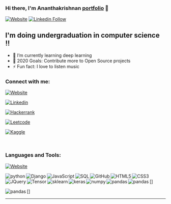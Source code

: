 ### Hi there, I'm Ananthakrishnan [portfolio][website] 👋

[![Website](https://img.shields.io/website?label=portfolio&style=for-the-badge&url=https%3A%2F%2Fportfolio-ananthan.herokuapp.com)](https://portfolio-ananthan.herokuapp.com)
[![Linkedin Follow](https://img.shields.io/badge/LinkedIn-0077B5?style=for-the-badge&logo=linkedin&logoColor=white)](https://www.linkedin.com/in/ananthakrishnan-a-s-2a69a3190/)

## I'm doing undergraduation in computer science !!

- 🌱 I’m currently learning deep learning
- 🥅 2020 Goals: Contribute more to Open Source projects
- ⚡ Fun fact: I love to listen music

### Connect with me:

[![Website](https://img.shields.io/website?label=portfolio&style=for-the-badge&url=https%3A%2F%2Fportfolio-ananthan.herokuapp.com)](https://portfolio-ananthan.herokuapp.com)

[![Linkedin](https://img.shields.io/badge/LinkedIn-0077B5?style=for-the-badge&logo=linkedin&logoColor=white)](https://www.linkedin.com/in/ananthakrishnan-a-s-2a69a3190/)

[![Hackerrank](https://img.shields.io/badge/-Hackerrank-2EC866?style=for-the-badge&logo=HackerRank&logoColor=white)](https://www.hackerrank.com/ananthan123)

[![Leetcode](https://img.shields.io/badge/-LeetCode-FFA116?style=for-the-badge&logo=LeetCode&logoColor=black)](https://leetcode.com/ananthanananthan/)


[![Kaggle](https://img.shields.io/badge/Kaggle-20BEFF?style=for-the-badge&logo=Kaggle&logoColor=white)](https://www.kaggle.com/ananthan123)

<br />

### Languages and Tools:



[![Website](https://img.shields.io/website?label=Machine+Learning&style=for-the-badge&url=https%3A%2F%2Fportfolio-ananthan.herokuapp.com)](https://portfolio-ananthan.herokuapp.com)

[<img align="left" alt="python" src="https://img.shields.io/badge/Python-FFD43B?style=for-the-badge&logo=python&logoColor=darkgreen" />][website]

[<img align="left" alt="Django"  src="https://img.shields.io/badge/Django-092E20?style=for-the-badge&logo=django&logoColor=green" />][website]

[<img align="left" alt="JavaScript" src="https://img.shields.io/badge/JavaScript-F7DF1E?style=for-the-badge&logo=javascript&logoColor=black" />][website]

[<img align="left" alt="SQL"  src="https://img.shields.io/badge/MySQL-00000F?style=for-the-badge&logo=mysql&logoColor=white" />][website]

[<img align="left" alt="GitHub" src="https://img.shields.io/badge/GitHub-100000?style=for-the-badge&logo=github&logoColor=white" />][github]

[<img align="left" alt="HTML5"  src="https://img.shields.io/badge/HTML5-E34F26?style=for-the-badge&logo=html5&logoColor=white" />][website]

[<img align="left" alt="CSS3" src="https://img.shields.io/badge/CSS3-1572B6?style=for-the-badge&logo=css3&logoColor=white" />][website]

[<img align="left" alt="JQuery"  src="https://img.shields.io/badge/jQuery-0769AD?style=for-the-badge&logo=jquery&logoColor=white" />][website]

[<img align="left" alt="Tensor"  src="https://img.shields.io/badge/TensorFlow-FF6F00?style=for-the-badge&logo=TensorFlow&logoColor=white" />][website]

[<img align="left" alt="sklearn"  src="https://img.shields.io/badge/scikit_learn-F7931E?style=for-the-badge&logo=scikit-learn&logoColor=white" />][website]

[<img align="left" alt="keras"  src="https://img.shields.io/badge/Keras-D00000?style=for-the-badge&logo=Keras&logoColor=white" />][website]

[<img align="left" alt="numpy"  src="https://img.shields.io/badge/Numpy-777BB4?style=for-the-badge&logo=numpy&logoColor=white" />][website]

[<img align="left" alt="pandas"  src="https://img.shields.io/badge/Pandas-2C2D72?style=for-the-badge&logo=pandas&logoColor=white" />][website]


<br />
[<img align="left" alt="pandas"  src="https://github-readme-stats.vercel.app/api?username={ananthan-123}" />]

<br />

[<img align="left" alt="pandas"  src="https://github-readme-stats.vercel.app/api/top-langs/?username={ananthan-123}" />]




---

[website]: https://portfolio-ananthan.herokuapp.com
[linkedin]: https://www.linkedin.com/in/ananthakrishnan-a-s-2a69a3190/
[hackerrank]: https://www.hackerrank.com/ananthan123
[leetcode]: https://leetcode.com/ananthanananthan/
[kaggle]: https://www.kaggle.com/ananthan123
[github]: https://github.com/ananthan-123
